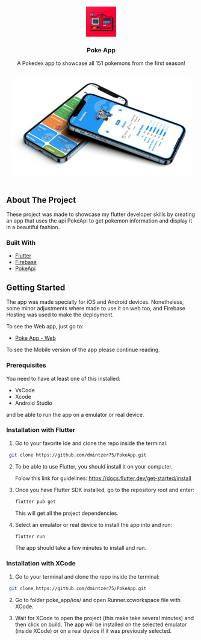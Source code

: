 


<!-- PROJECT LOGO -->
<br />
<div align="center">
  <a href="">
    <img src="icon_pokedex.png" alt="Logo" width="80" height="80">
  </a>

  <h3 align="center">Poke App</h3>

  <p align="center">
    A Pokedex app to showcase all 151 pokemons from the first season!
    <br />
    
</div>

   <br />
<div align="center">
<img src="phone_app.png" alt="Logo" width="480">
</div>
   <br />
<!-- ABOUT THE PROJECT -->

## About The Project



These project was made to showcase my flutter developer skills by creating an app that uses the api PokeApi to get pokemon information and display it in a beautiful fashion.




### Built With



* [Flutter](https://flutter.dev/)
* [Firebase](https://firebase.google.com/)
* [PokeApi](https://pokeapi.co/)




<!-- GETTING STARTED -->
## Getting Started
The app was made specially for iOS and Android devices. Nonetheless, some minor adjustments where made to use it on web too, and Firebase Hosting was used to make the deployment.

To see the Web app, just go to:
* [Poke App - Web](https://poke-app-668a2.web.app)

To see the Mobile version of the app please continue reading.

### Prerequisites
You need to have at least one of this installed:
 * VsCode
 * Xcode
 * Android Studio

 and be able to run the app on a emulator or real device.


### Installation with Flutter

1. Go to your favorite Ide and clone the repo inside the terminal:
  ```sh
   git clone https://github.com/dmintzer75/PokeApp.git
  ```

2. To be able to use Flutter, you should install it on your computer. 

   Folow this link for guidelines: https://docs.flutter.dev/get-started/install

3. Once you have Flutter SDK installed, go to the repository root and enter:

   ```sh
   flutter pub get
   ```

   This will get all the project dependencies.


4. Select an emulator or real device to install the app into and run: 
   ```sh
   flutter run
   ```
   The app should take a few minutes to install and run.


### Installation with XCode


1. Go to your terminal and clone the repo inside the terminal:
  ```sh
   git clone https://github.com/dmintzer75/PokeApp.git
  ```

2. Go to folder poke_app/ios/ and open Runner.xcworkspace file with XCode.



3. Wait for XCode to open the project (this make take several minutes) and then click on build. 
The app will be installed on the selected emulator (inside XCode) or on a real device if it was previously selected.
